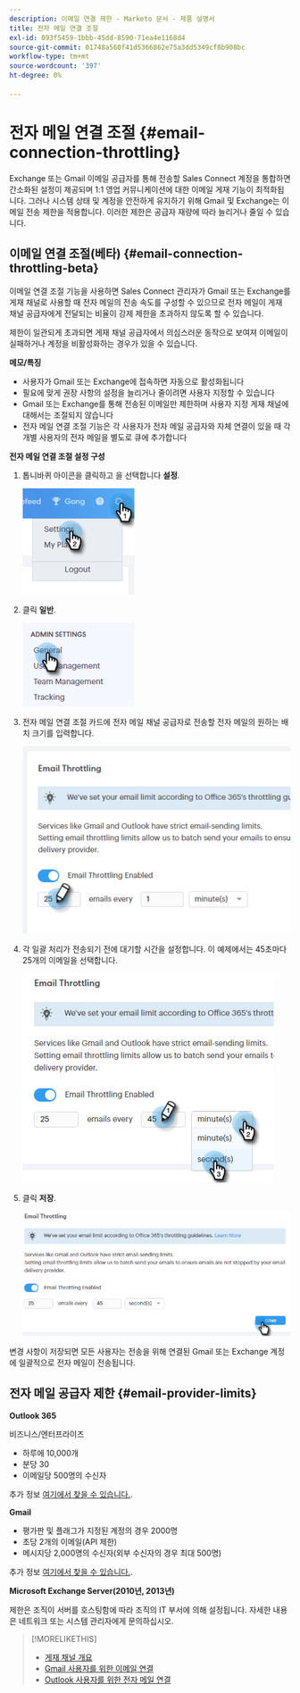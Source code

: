 ```yaml
---
description: 이메일 연결 제한 - Marketo 문서 - 제품 설명서
title: 전자 메일 연결 조절
exl-id: 093f5459-1bbb-45dd-8590-71ea4e1168d4
source-git-commit: 01748a560f41d5366862e75a3dd5349cf8b908bc
workflow-type: tm+mt
source-wordcount: '397'
ht-degree: 0%

---
```


# 전자 메일 연결 조절 {#email-connection-throttling}

Exchange 또는 Gmail 이메일 공급자를 통해 전송할 Sales Connect 계정을 통합하면 간소화된 설정이 제공되며 1:1 영업 커뮤니케이션에 대한 이메일 게재 기능이 최적화됩니다. 그러나 시스템 상태 및 계정을 안전하게 유지하기 위해 Gmail 및 Exchange는 이메일 전송 제한을 적용합니다. 이러한 제한은 공급자 재량에 따라 늘리거나 줄일 수 있습니다.

## 이메일 연결 조절(베타) {#email-connection-throttling-beta}

이메일 연결 조절 기능을 사용하면 Sales Connect 관리자가 Gmail 또는 Exchange를 게재 채널로 사용할 때 전자 메일의 전송 속도를 구성할 수 있으므로 전자 메일이 게재 채널 공급자에게 전달되는 비율이 강제 제한을 초과하지 않도록 할 수 있습니다.

제한이 일관되게 초과되면 게재 채널 공급자에서 의심스러운 동작으로 보여져 이메일이 실패하거나 계정을 비활성화하는 경우가 있을 수 있습니다.

**메모/특징**

* 사용자가 Gmail 또는 Exchange에 접속하면 자동으로 활성화됩니다
* 필요에 맞게 권장 사항의 설정을 늘리거나 줄이려면 사용자 지정할 수 있습니다
* Gmail 또는 Exchange를 통해 전송된 이메일만 제한하며 사용자 지정 게재 채널에 대해서는 조절되지 않습니다
* 전자 메일 연결 조절 기능은 각 사용자가 전자 메일 공급자와 자체 연결이 있을 때 각 개별 사용자의 전자 메일을 별도로 큐에 추가합니다

**전자 메일 연결 조절 설정 구성**

1. 톱니바퀴 아이콘을 클릭하고 을 선택합니다 **설정**.

   ![](assets/email-connection-throttling-1.png)

1. 클릭 **일반**.

   ![](assets/email-connection-throttling-2.png)

1. 전자 메일 연결 조절 카드에 전자 메일 채널 공급자로 전송할 전자 메일의 원하는 배치 크기를 입력합니다.

   ![](assets/email-connection-throttling-3.png)

1. 각 일괄 처리가 전송되기 전에 대기할 시간을 설정합니다. 이 예제에서는 45초마다 25개의 이메일을 선택합니다.

   ![](assets/email-connection-throttling-4.png)

1. 클릭 **저장**.

   ![](assets/email-connection-throttling-5.png)

변경 사항이 저장되면 모든 사용자는 전송을 위해 연결된 Gmail 또는 Exchange 계정에 일괄적으로 전자 메일이 전송됩니다.

## 전자 메일 공급자 제한 {#email-provider-limits}

**Outlook 365**

비즈니스/엔터프라이즈

* 하루에 10,000개
* 분당 30
* 이메일당 500명의 수신자

추가 정보 [여기에서 찾을 수 있습니다.](https://docs.microsoft.com/en-us/office365/servicedescriptions/exchange-online-service-description/exchange-online-limits?redirectedfrom=MSDN#RecipientLimits).

**Gmail**

* 평가판 및 플래그가 지정된 계정의 경우 2000명
* 초당 2개의 이메일(API 제한)
* 메시지당 2,000명의 수신자(외부 수신자의 경우 최대 500명)

추가 정보 [여기에서 찾을 수 있습니다.](https://support.google.com/a/answer/166852?hl=en).

**Microsoft Exchange Server(2010년, 2013년)**

제한은 조직이 서버를 호스팅함에 따라 조직의 IT 부서에 의해 설정됩니다. 자세한 내용은 네트워크 또는 시스템 관리자에게 문의하십시오.

>[!MORELIKETHIS]
>
>* [게재 채널 개요](/help/marketo/product-docs/marketo-sales-connect/email/email-delivery/delivery-channel-overview.md)
>* [Gmail 사용자를 위한 이메일 연결](/help/marketo/product-docs/marketo-sales-connect/email-plugins/gmail/email-connection-for-gmail-users.md)
>* [Outlook 사용자를 위한 전자 메일 연결](/help/marketo/product-docs/marketo-sales-connect/email-plugins/msc-for-outlook/email-connection-for-outlook-users.md)

